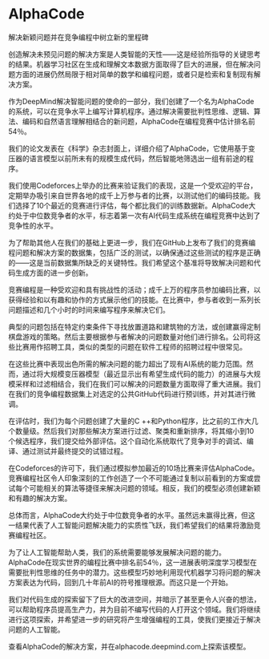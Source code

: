 # AlphaCode

解决新颖问题并在竞争编程中树立新的里程碑

创造解决未预见问题的解决方案是人类智能的天性——这是经验所指导的关键思考的结果。机器学习社区在生成和理解文本数据方面取得了巨大的进展，但在解决问题方面的进展仍然局限于相对简单的数学和编程问题，或者只是检索和复制现有解决方案。

作为DeepMind解决智能问题的使命的一部分，我们创建了一个名为AlphaCode的系统，可以在竞争水平上编写计算机程序。通过解决需要批判性思维、逻辑、算法、编码和自然语言理解相结合的新问题，AlphaCode在编程竞赛中估计排名前54％。

我们的论文发表在《科学》杂志封面上，详细介绍了AlphaCode，它使用基于变压器的语言模型以前所未有的规模生成代码，然后智能地筛选出一组有前途的程序。

我们使用Codeforces上举办的比赛来验证我们的表现，这是一个受欢迎的平台，定期举办吸引来自世界各地的成千上万参与者的比赛，以测试他们的编码技能。我们选择了10个最近的竞赛进行评估，每个都比我们的训练数据新。AlphaCode大约处于中位数竞争者的水平，标志着第一次有AI代码生成系统在编程竞赛中达到了竞争性的水平。

为了帮助其他人在我们的基础上更进一步，我们在GitHub上发布了我们的竞赛编程问题和解决方案的数据集，包括广泛的测试，以确保通过这些测试的程序是正确的——这是当前数据集所缺乏的关键特性。我们希望这个基准将导致解决问题和代码生成方面的进一步创新。

竞赛编程是一种受欢迎和具有挑战性的活动；成千上万的程序员参加编码比赛，以获得经验和以有趣和协作的方式展示他们的技能。在比赛中，参与者收到一系列长问题描述和几个小时的时间来编写程序来解决它们。

典型的问题包括在特定约束条件下寻找放置道路和建筑物的方法，或创建赢得定制棋盘游戏的策略。然后主要根据参与者解决的问题数量对他们进行排名。公司将这些比赛用作招聘工具，类似的类型的问题在软件工程师的招聘过程中很常见。

在这些比赛中表现出色所需的解决问题的能力超出了现有AI系统的能力范围。然而，通过将大规模变压器模型（最近显示出有希望生成代码的能力）的进展与大规模采样和过滤相结合，我们在我们可以解决的问题数量方面取得了重大进展。我们在我们的竞争编程数据集上对选定的公共GitHub代码进行预训练，并对其进行微调。

在评估时，我们为每个问题创建了大量的C ++和Python程序，比之前的工作大几个数量级。然后我们对那些解决方案进行过滤、聚类和重新排序，将其缩小到10个候选程序，我们提交给外部评估。这个自动化系统取代了竞争对手的调试、编译、通过测试并最终提交的试错过程。

在Codeforces的许可下，我们通过模拟参加最近的10场比赛来评估AlphaCode。竞赛编程社区令人印象深刻的工作创造了一个不可能通过复制以前看到的方案或尝试每个可能相关的算法等捷径来解决问题的领域。相反，我们的模型必须创建新颖和有趣的解决方案。

总体而言，AlphaCode大约处于中位数竞争者的水平。虽然远未赢得比赛，但这一结果代表了人工智能问题解决能力的实质性飞跃，我们希望我们的结果将激励竞赛编程社区。

为了让人工智能帮助人类，我们的系统需要能够发展解决问题的能力。AlphaCode在现实世界的编程比赛中排名前54％，这一进展表明深度学习模型在需要批判性思维的任务中的潜力。这些模型巧妙地利用现代机器学习将问题的解决方案表达为代码，回到几十年前AI的符号推理根源。而这只是一个开始。

我们对代码生成的探索留下了巨大的改进空间，并暗示了甚至更令人兴奋的想法，可以帮助程序员提高生产力，并为目前不编写代码的人打开这个领域。我们将继续进行这项探索，并希望进一步的研究将产生增强编程的工具，使我们更接近于解决问题的人工智能。

查看AlphaCode的解决方案，并在alphacode.deepmind.com上探索该模型。
